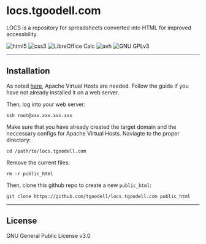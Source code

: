 # locs.tgoodell.com

LOCS is a repository for spreadsheets converted into HTML for improved accessbility. 

![html5](https://img.shields.io/badge/code-HTML5-orange.svg)
![css3](https://img.shields.io/badge/code-CSS-blue.svg)
![LibreOffice Calc](https://img.shields.io/badge/spreadsheet-LibreOffice%20Calc-success.svg)
![avh](https://img.shields.io/badge/web-Apache%20Virtual%20Hosts-critical.svg)
![GNU GPLv3](https://img.shields.io/badge/license-GNU%20GPLv3-%23a42e2b.svg)

---

## Installation

As noted [here](https://blog.tgoodell.com/guide-to-apache-virtual-hosts/), Apache Virtual Hosts are needed. Follow the guide if you have not already installed it on a web server. 

Then, log into your web server: 

`ssh root@xxx.xxx.xxx.xxx`

Make sure that you have already created the target domain and the neccessary configs for Apache Virtual Hosts. Naviagte to the proper directory:

`cd /path/to/locs.tgoodell.com`

Remove the current files:

`rm -r public_html`

Then, clone this github repo to create a new `public_html`:

`git clone https://github.com/tgoodell/locs.tgoodell.com public_html`

---

## License

GNU General Public License v3.0

